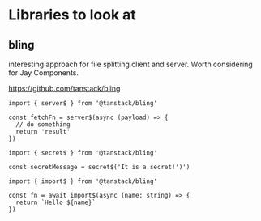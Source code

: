 # Libraries to look at

## bling

interesting approach for file splitting client and server. Worth considering for Jay Components.

https://github.com/tanstack/bling

```
import { server$ } from '@tanstack/bling'

const fetchFn = server$(async (payload) => {
  // do something
  return 'result'
})
```

```
import { secret$ } from '@tanstack/bling'

const secretMessage = secret$('It is a secret!')')
```

```
import { import$ } from '@tanstack/bling'

const fn = await import$(async (name: string) => {
  return `Hello ${name}`
})
```
